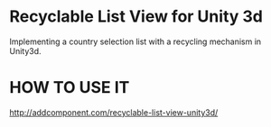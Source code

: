 # Recyclable List View for Unity 3d

Implementing a country selection list with a recycling mechanism in Unity3d.

# HOW TO USE IT
http://addcomponent.com/recyclable-list-view-unity3d/
